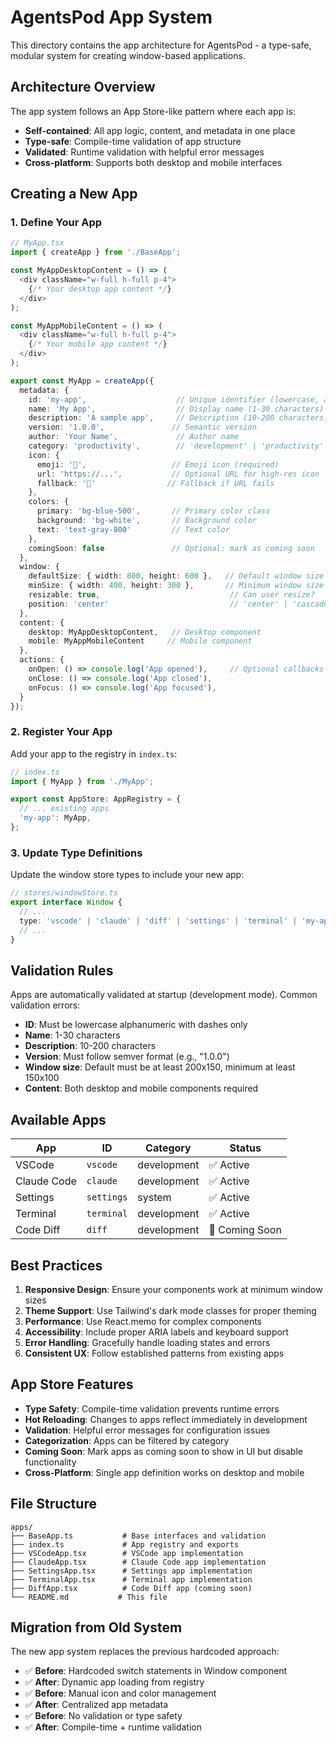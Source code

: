 # AgentsPod App System

This directory contains the app architecture for AgentsPod - a type-safe, modular system for creating window-based applications.

## Architecture Overview

The app system follows an App Store-like pattern where each app is:
- **Self-contained**: All app logic, content, and metadata in one place
- **Type-safe**: Compile-time validation of app structure
- **Validated**: Runtime validation with helpful error messages
- **Cross-platform**: Supports both desktop and mobile interfaces

## Creating a New App

### 1. Define Your App

```typescript
// MyApp.tsx
import { createApp } from './BaseApp';

const MyAppDesktopContent = () => (
  <div className="w-full h-full p-4">
    {/* Your desktop app content */}
  </div>
);

const MyAppMobileContent = () => (
  <div className="w-full h-full p-4">
    {/* Your mobile app content */}
  </div>
);

export const MyApp = createApp({
  metadata: {
    id: 'my-app',                    // Unique identifier (lowercase, alphanumeric + dashes)
    name: 'My App',                  // Display name (1-30 characters)
    description: 'A sample app',     // Description (10-200 characters)
    version: '1.0.0',               // Semantic version
    author: 'Your Name',             // Author name
    category: 'productivity',        // 'development' | 'productivity' | 'system' | 'utility'
    icon: {
      emoji: '📱',                   // Emoji icon (required)
      url: 'https://...',           // Optional URL for high-res icon
      fallback: '📱'                // Fallback if URL fails
    },
    colors: {
      primary: 'bg-blue-500',       // Primary color class
      background: 'bg-white',       // Background color
      text: 'text-gray-800'         // Text color
    },
    comingSoon: false               // Optional: mark as coming soon
  },
  window: {
    defaultSize: { width: 800, height: 600 },   // Default window size
    minSize: { width: 400, height: 300 },       // Minimum window size
    resizable: true,                             // Can user resize?
    position: 'center'                           // 'center' | 'cascade' | {x, y}
  },
  content: {
    desktop: MyAppDesktopContent,   // Desktop component
    mobile: MyAppMobileContent     // Mobile component
  },
  actions: {
    onOpen: () => console.log('App opened'),     // Optional callbacks
    onClose: () => console.log('App closed'),
    onFocus: () => console.log('App focused'),
  }
});
```

### 2. Register Your App

Add your app to the registry in `index.ts`:

```typescript
// index.ts
import { MyApp } from './MyApp';

export const AppStore: AppRegistry = {
  // ... existing apps
  'my-app': MyApp,
};
```

### 3. Update Type Definitions

Update the window store types to include your new app:

```typescript
// stores/windowStore.ts
export interface Window {
  // ...
  type: 'vscode' | 'claude' | 'diff' | 'settings' | 'terminal' | 'my-app';
  // ...
}
```

## Validation Rules

Apps are automatically validated at startup (development mode). Common validation errors:

- **ID**: Must be lowercase alphanumeric with dashes only
- **Name**: 1-30 characters
- **Description**: 10-200 characters  
- **Version**: Must follow semver format (e.g., "1.0.0")
- **Window size**: Default must be at least 200x150, minimum at least 150x100
- **Content**: Both desktop and mobile components required

## Available Apps

| App | ID | Category | Status |
|-----|----|---------|---------| 
| VSCode | `vscode` | development | ✅ Active |
| Claude Code | `claude` | development | ✅ Active |
| Settings | `settings` | system | ✅ Active |
| Terminal | `terminal` | development | ✅ Active |
| Code Diff | `diff` | development | 🚧 Coming Soon |

## Best Practices

1. **Responsive Design**: Ensure your components work at minimum window sizes
2. **Theme Support**: Use Tailwind's dark mode classes for proper theming
3. **Performance**: Use React.memo for complex components
4. **Accessibility**: Include proper ARIA labels and keyboard support
5. **Error Handling**: Gracefully handle loading states and errors
6. **Consistent UX**: Follow established patterns from existing apps

## App Store Features

- **Type Safety**: Compile-time validation prevents runtime errors
- **Hot Reloading**: Changes to apps reflect immediately in development
- **Validation**: Helpful error messages for configuration issues
- **Categorization**: Apps can be filtered by category
- **Coming Soon**: Mark apps as coming soon to show in UI but disable functionality
- **Cross-Platform**: Single app definition works on desktop and mobile

## File Structure

```
apps/
├── BaseApp.ts           # Base interfaces and validation
├── index.ts             # App registry and exports
├── VSCodeApp.tsx        # VSCode app implementation
├── ClaudeApp.tsx        # Claude Code app implementation
├── SettingsApp.tsx      # Settings app implementation
├── TerminalApp.tsx      # Terminal app implementation
├── DiffApp.tsx          # Code Diff app (coming soon)
└── README.md           # This file
```

## Migration from Old System

The new app system replaces the previous hardcoded approach:

- ✅ **Before**: Hardcoded switch statements in Window component
- ✅ **After**: Dynamic app loading from registry
- ✅ **Before**: Manual icon and color management  
- ✅ **After**: Centralized app metadata
- ✅ **Before**: No validation or type safety
- ✅ **After**: Compile-time + runtime validation
